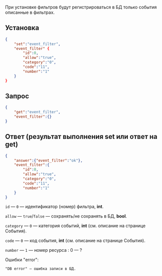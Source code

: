 При установке фильтров будут регистрироваться в БД только события описанные в фильтрах.
## Установка
```json
{
	"set":"event_filter",
	"event_filter" {
		"id":0,
		"allow":"true",
		"category":"0",
		"code":"11",
		"number":"1"
	}
}
```
## Запрос
```json
{
	"get":"event_filter",
	"event_filter":{}
}
```
## Ответ (результат выполнения set или ответ на get)
```json
{
	"answer":{"event_filter":"ok"},
	"event_filter":{
		"id":0,
		"allow":"true",
		"category":"0",
		"code":"11",
		"number":"1"
	}
}
```

`id` — `0` — идентификатор (номер) фильтра, **int**.

`allow` — `true`/`false` — сохранять/не сохранять в БД, **bool**.

`category` — `0` — категория событий, **int** (см. описание на странице События).

`code` — `0` — код события, **int** (см. описание на странице События).

`number` — `1` — номер ресурса : 0 — ?

Ошибки "error":

	"DB error" — ошибка записи в БД.